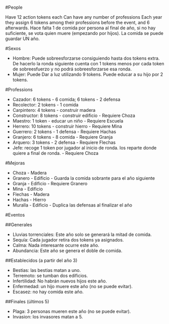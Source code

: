 #People

Have 12 action tokens each
Can have any number of professions
Each year they assign 6 tokens among their professions before the event, and 6 afterwards.
Hace falta 1 de comida por persona al final de año, si no hay suficiente, se vota quien muere (empezando por hijos). La comida se puede guardar UN año.

#Sexos

-   Hombre: Puede sobreesforzarse consiguiendo hasta dos tokens extra. De hacerlo la ronda siguiente cuenta con 1 tokens menos por cada token de sobreesfuerzo y no podrá sobreesforzarse esa ronda.
-   Mujer: Puede Dar a luz utilizando 9 tokens. Puede educar a su hijo por 2 tokens.

#Professions

-   Cazador: 6 tokens - 6 comida; 6 tokens - 2 defensa
-   Recolector: 2 tokens - 1 comida
-   Carpintero: 4 tokens - construir madera
-   Constructor: 8 tokens - construir edificio - Requiere Choza
-   Maestro: 1 token - educar un niño - Requiere Escuela
-   Herrero: 10 tokens - construir hierro - Requiere Mina
-   Guerrero: 2 tokens - 1 defensa - Requiere Hachas
-   Granjero: 6 tokens - 8 comida - Requiere Granja
-   Arquero: 3 tokens - 2 defensa - Requiere Flechas
-   Jefe: recoge 1 token por jugador al inicio de ronda. los reparte donde quiere a final de ronda. - Requiere Choza

#Mejoras

-   Choza - Madera
-   Granero - Edificio - Guarda la comida sobrante para el año siguiente
-   Granja - Edificio - Requiere Granero
-   Mina - Edificio
-   Flechas - Madera
-   Hachas - Hierro
-   Muralla - Edificio - Duplica las defensas al finalizar el año

#Eventos

##Generales

-   Lluvias torrenciales: Este año solo se generará la mitad de comida.
-   Sequía: Cada jugador retira dos tokens ya asignados.
-   Calma: Nada interesante ocurre este año.
-   Abundancia: Este año se genera el doble de comida.

##Establecidos (a partir del año 3)
-   Bestias: las bestias matan a uno.
-   Terremoto: se tumban dos edificios.
-   Infertilidad: No habrán nuevos hijos este año.
-   Enfermedad: un hijo muere este año (no se puede evitar).
-   Escasez: no hay comida este año.

##Finales (últimos 5)
-   Plaga: 3 personas mueren este año (no se puede evitar).
-   Invasion: los invasores matan a 5.

